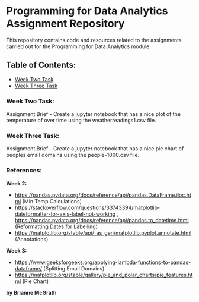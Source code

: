 # Programming for Data Analytics Assignment Repository 

This repository contains code and resources related to the assignments carried out for the Programming for Data Analytics module. 

## Table of Contents: 

- [Week Two Task](assignment02-weather.ipynb/)
- [Week Three Task](assignment03-pie.ipynb/)

### Week Two Task:
Assignment Brief - Create a jupyter notebook that has a nice plot of the temperature of over time using the weatherreadings1.csv file. 

### Week Three Task:
Assignment Brief - Create a jupyter notebook that has a nice pie chart of peoples email domains using the people-1000.csv file. 

### References:

**Week 2:** 
- https://pandas.pydata.org/docs/reference/api/pandas.DataFrame.iloc.html (Min Temp Calculations)
- https://stackoverflow.com/questions/33743394/matplotlib-dateformatter-for-axis-label-not-working , https://pandas.pydata.org/docs/reference/api/pandas.to_datetime.html (Reformatting Dates for Labelling)
- https://matplotlib.org/stable/api/_as_gen/matplotlib.pyplot.annotate.html (Annotations)

**Week 3:**
- https://www.geeksforgeeks.org/applying-lambda-functions-to-pandas-dataframe/ (Splitting Email Domains)
- https://matplotlib.org/stable/gallery/pie_and_polar_charts/pie_features.html (Pie Chart)

**by Brianne McGrath**